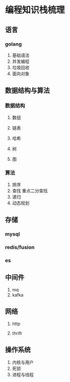 # 编程知识栈梳理

## 语言

### golang

1. 基础语法
2. 并发编程
3. 垃圾回收
4. 面向对象



## 数据结构与算法

### 数据结构

1. 数组

2. 链表

3. 哈希

4. 树

5. 图

   

### 算法

1. 排序
2. 查找 重点二分查找
3. 递归
4. 动态规划



## 存储

### mysql

### redis/fusion

### es



## 中间件

1. mq
2. kafka



## 网络

1. http

2. thrift



## 操作系统

1. 内核与用户
2. 死锁
3. 进程与线程